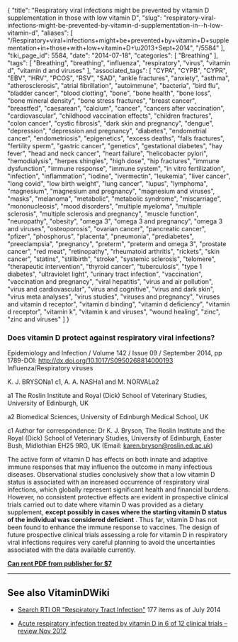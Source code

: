 {
    "title": "Respiratory viral infections might be prevented by vitamin D supplementation in those with low vitamin D",
    "slug": "respiratory-viral-infections-might-be-prevented-by-vitamin-d-supplementation-in--h-low-vitamin-d",
    "aliases": [
        "/Respiratory+viral+infections+might+be+prevented+by+vitamin+D+supplementation+in+those+with+low+vitamin+D+\u2013+Sept+2014",
        "/5584"
    ],
    "tiki_page_id": 5584,
    "date": "2014-07-18",
    "categories": [
        "Breathing"
    ],
    "tags": [
        "Breathing",
        "breathing",
        "influenza",
        "respiratory",
        "virus",
        "vitamin d",
        "vitamin d and viruses"
    ],
    "associated_tags": [
        "CYPA",
        "CYPB",
        "CYPR",
        "EBV",
        "HRV",
        "PCOS",
        "RSV",
        "SAD",
        "ankle fractures",
        "anxiety",
        "asthma",
        "atherosclerosis",
        "atrial fibrillation",
        "autoimmune",
        "bacteria",
        "bird flu",
        "bladder cancer",
        "blood clotting",
        "bone",
        "bone health",
        "bone loss",
        "bone mineral density",
        "bone stress fractures",
        "breast cancer",
        "breastfed",
        "caesarean",
        "calcium",
        "cancer",
        "cancers after vaccination",
        "cardiovascular",
        "childhood vaccination effects",
        "children fractures",
        "colon cancer",
        "cystic fibrosis",
        "dark skin and pregnancy",
        "dengue",
        "depression",
        "depression and pregnancy",
        "diabetes",
        "endometrial cancer",
        "endometriosis",
        "epigenetics",
        "excess deaths",
        "falls fractures",
        "fertility sperm",
        "gastric cancer",
        "genetics",
        "gestational diabetes",
        "hay fever",
        "head and neck cancer",
        "heart failure",
        "helicobacter pylori",
        "hemodialysis",
        "herpes shingles",
        "high dose",
        "hip fractures",
        "immune dysfunction",
        "immune response",
        "immune system",
        "in vitro fertilization",
        "infection",
        "inflammation",
        "iodine",
        "ivermectin",
        "leukemia",
        "liver cancer",
        "long covid",
        "low birth weight",
        "lung cancer",
        "lupus",
        "lymphoma",
        "magnesium",
        "magnesium and pregnancy",
        "magnesium and viruses",
        "masks",
        "melanoma",
        "metabolic",
        "metabolic syndrome",
        "miscarriage",
        "mononucleosis",
        "mood disorders",
        "multiple myeloma",
        "multiple sclerosis",
        "multiple sclerosis and pregnancy",
        "muscle function",
        "neuropathy",
        "obesity",
        "omega 3",
        "omega 3 and pregnancy",
        "omega 3 and viruses",
        "osteoporosis",
        "ovarian cancer",
        "pancreatic cancer",
        "pfizer",
        "phosphorus",
        "placenta",
        "pneumonia",
        "prediabetes",
        "preeclampsia",
        "pregnancy",
        "preterm",
        "preterm and omega 3",
        "prostate cancer",
        "red meat",
        "retinopathy",
        "rheumatoid arthritis",
        "rickets",
        "skin cancer",
        "statins",
        "stillbirth",
        "stroke",
        "systemic sclerosis",
        "telomere",
        "therapeutic intervention",
        "thyroid cancer",
        "tuberculosis",
        "type 1 diabetes",
        "ultraviolet light",
        "urinary tract infection",
        "vaccination",
        "vaccination and pregnancy",
        "viral hepatitis",
        "virus and air pollution",
        "virus and cardiovascular",
        "virus and cognitive",
        "virus and dark skin",
        "virus meta analyses",
        "virus studies",
        "viruses and pregnancy",
        "viruses and vitamin d receptor",
        "vitamin d binding",
        "vitamin d deficiency",
        "vitamin d receptor",
        "vitamin k",
        "vitamin k and viruses",
        "wound healing",
        "zinc",
        "zinc and viruses"
    ]
}


### Does vitamin D protect against respiratory viral infections?

Epidemiology and Infection / Volume 142 / Issue 09 / September 2014, pp 1789-DOI: http://dx.doi.org/10.1017/S0950268814000193 Influenza/Respiratory viruses

K. J. BRYSONa1 c1, A. A. NASHa1 and M. NORVALa2

a1 The Roslin Institute and Royal (Dick) School of Veterinary Studies, University of Edinburgh, UK

a2 Biomedical Sciences, University of Edinburgh Medical School, UK

c1 Author for correspondence: Dr K. J. Bryson, The Roslin Institute and the Royal (Dick) School of Veterinary Studies, University of Edinburgh, Easter Bush, Midlothian EH25 9RG, UK (Email: karen.bryson@roslin.ed.ac.uk)

The active form of vitamin D has effects on both innate and adaptive immune responses that may influence the outcome in many infectious diseases. Observational studies conclusively show that a low vitamin D status is associated with an increased occurrence of respiratory viral infections, which globally represent significant health and financial burdens. However, no consistent protective effects are evident in prospective clinical trials carried out to date where vitamin D was provided as a dietary supplement,  **except possibly in cases where the starting vitamin D status of the individual was considered deficient** . Thus far, vitamin D has not been found to enhance the immune response to vaccines. The design of future prospective clinical trials assessing a role for vitamin D in respiratory viral infections requires very careful planning to avoid the uncertainties associated with the data available currently.

 **[Can rent PDF from publisher for $7](http://journals.cambridge.org/action/displayAbstract?fromPage=online&aid=9303863&utm_source=Issue_Alert&utm_medium=RSS&utm_campaign=HYG&utm_reader=feedly)** 

---

## See also VitaminDWiki

* [Search RTI OR "Respiratory Tract Infection"](https://www.VitaminDWiki.com/Search+Results?hl=en&oe=UTF-8&ie=UTF-8&btnG=Google+Search&googles.x=0&googles.y=0&q=RTI+OR+%22respiratory+tract+infection%22&domains=VitaminDWiki.com&sitesearch=VitaminDWiki.com)  177 items as of July 2014

* [Acute respiratory infection treated by vitamin D in 6 of 12 clinical trials – review Nov 2012](/posts/acute-respiratory-infection-treated-by-vitamin-d-in-6-of-12-clinical-trials-review)